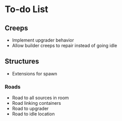 # To-do List

## Creeps

- Implement upgrader behavior
- Allow builder creeps to repair instead of going idle

## Structures

- Extensions for spawn

### Roads

- Road to all sources in room
- Road linking containers
- Road to upgrader
- Road to idle location
